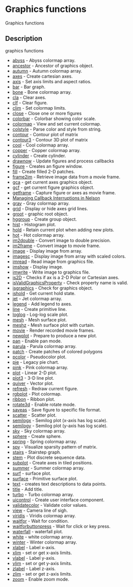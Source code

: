 # Graphics functions

Graphics functions

## Description

graphics functions

- [abyss](abyss.md) - Abyss colormap array.
- [ancestor](ancestor.md) - Ancestor of graphics object.
- [autumn](autumn.md) - Autumn colormap array.
- [axes](axes.md) - Create cartesian axes.
- [axis](axis.md) - Set axis limits and aspect ratios.
- [bar](bar.md) - Bar graph.
- [bone](bone.md) - Bone colormap array.
- [cla](cla.md) - Clear axes.
- [clf](clf.md) - Clear figure.
- [clim](clim.md) - Set colormap limits.
- [close](close.md) - Close one or more figures
- [colorbar](colorbar.md) - Colorbar showing color scale.
- [colormap](colormap.md) - View and set current colormap.
- [colstyle](colstyle.md) - Parse color and style from string.
- [contour](contour.md) - Contour plot of matrix
- [contour3](contour3.md) - Contour 3D plot of matrix
- [cool](cool.md) - Cool colormap array.
- [copper](copper.md) - Copper colormap array.
- [cylinder](cylinder.md) - Create cylinder.
- [drawnow](drawnow.md) - Update figures and process callbacks
- [figure](figure.md) - Creates an figure window.
- [fill](fill.md) - Create filled 2-D patches.
- [frame2im](frame2im.md) - Retrieve image data from a movie frame.
- [gca](gca.md) - get current axes graphics object.
- [gcf](gcf.md) - get current figure graphics object.
- [getframe](getframe.md) - Capture figure or axes as movie frame.
- [Managing Callback Interruptions in Nelson](graphical_callback.md)
- [gray](gray.md) - Gray colormap array.
- [grid](grid.md) - Display or hide axes grid lines.
- [groot](groot.md) - graphic root object.
- [hggroup](hggroup.md) - Create group object.
- [hist](hist.md) - Histogram plot.
- [hold](hold.md) - Retain current plot when adding new plots.
- [hot](hot.md) - Hot colormap array.
- [im2double](im2double.md) - Convert image to double precision.
- [im2frame](im2frame.md) - Convert image to movie frame.
- [image](image.md) - Display image from array.
- [imagesc](imagesc.md) - Display image from array with scaled colors.
- [imread](imread.md) - Read image from graphics file.
- [imshow](imshow.md) - Display image.
- [imwrite](imwrite.md) - Write image to graphics file.
- [is2D](is2D.md) - Checks if ax is a 2-D Polar or Cartesian axes.
- [isValidGraphicsProperty](isValidGraphicsProperty.md) - Check property name is valid.
- [isgraphics](isgraphics.md) - Check for graphics object.
- [ishold](ishold.md) - Get current hold state.
- [jet](jet.md) - Jet colormap array.
- [legend](legend.md) - Add legend to axes.
- [line](line.md) - Create primitive line.
- [loglog](loglog.md) - Log-log scale plot.
- [mesh](mesh.md) - Mesh surface plot.
- [meshz](meshz.md) - Mesh surface plot with curtain.
- [movie](movie.md) - Render recorded movie frames.
- [newplot](newplot.md) - Prepare to produce a new plot.
- [pan](pan.md) - Enable pan mode.
- [parula](parula.md) - Parula colormap array.
- [patch](patch.md) - Create patches of colored polygons
- [pcolor](pcolor.md) - Pseudocolor plot.
- [pie](pie.md) - Legacy pie chart.
- [pink](pink.md) - Pink colormap array.
- [plot](plot.md) - Linear 2-D plot.
- [plot3](plot3.md) - 3-D line plot.
- [quiver](quiver.md) - Vector plot.
- [refresh](refresh.md) - Redraw current figure.
- [rgbplot](rgbplot.md) - Plot colormap.
- [ribbon](ribbon.md) - Ribbon plot.
- [rotate3d](rotate3d.md) - Enable rotate mode.
- [saveas](saveas.md) - Save figure to specific file format.
- [scatter](scatter.md) - Scatter plot.
- [semilogx](semilogx.md) - Semilog plot (x-axis has log scale).
- [semilogy](semilogy.md) - Semilog plot (y-axis has log scale).
- [sky](sky.md) - Sky colormap array.
- [sphere](sphere.md) - Create sphere.
- [spring](spring.md) - Spring colormap array.
- [spy](spy.md) - Visualize sparsity pattern of matrix.
- [stairs](stairs.md) - Stairstep graph.
- [stem](stem.md) - Plot discrete sequence data.
- [subplot](subplot.md) - Create axes in tiled positions.
- [summer](summer.md) - Summer colormap array.
- [surf](surf.md) - surface plot.
- [surface](surface.md) - Primitive surface plot.
- [text](text.md) - creates text descriptions to data points.
- [title](title.md) - Add title.
- [turbo](turbo.md) - Turbo colormap array.
- [uicontrol](uicontrol.md) - Create user interface component.
- [validatecolor](validatecolor.md) - Validate color values.
- [view](view.md) - Camera line of sigh.
- [viridis](viridis.md) - Viridis colormap array.
- [waitfor](waitfor.md) - Wait for condition.
- [waitforbuttonpress](waitforbuttonpress.md) - Wait for click or key press.
- [waterfall](waterfall.md) - waterfall plot.
- [white](white.md) - white colormap array.
- [winter](winter.md) - Winter colormap array.
- [xlabel](xlabel.md) - Label x-axis.
- [xlim](xlim.md) - set or get x-axis limits.
- [ylabel](ylabel.md) - Label y-axis.
- [ylim](ylim.md) - set or get y-axis limits.
- [zlabel](zlabel.md) - Label z-axis.
- [zlim](zlim.md) - set or get z-axis limits.
- [zoom](zoom.md) - Enable zoom mode.
